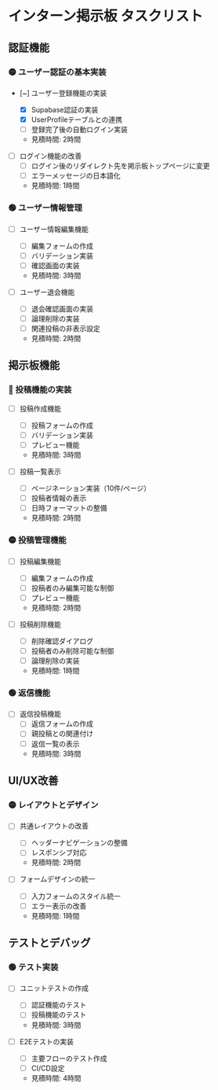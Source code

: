 # インターン掲示板 タスクリスト

## 認証機能

### 🟡 ユーザー認証の基本実装

- [~] ユーザー登録機能の実装

  - [x] Supabase認証の実装
  - [x] UserProfileテーブルとの連携
  - [ ] 登録完了後の自動ログイン実装
  - 見積時間: 2時間

- [ ] ログイン機能の改善
  - [ ] ログイン後のリダイレクト先を掲示板トップページに変更
  - [ ] エラーメッセージの日本語化
  - 見積時間: 1時間

### 🟢 ユーザー情報管理

- [ ] ユーザー情報編集機能

  - [ ] 編集フォームの作成
  - [ ] バリデーション実装
  - [ ] 確認画面の実装
  - 見積時間: 3時間

- [ ] ユーザー退会機能
  - [ ] 退会確認画面の実装
  - [ ] 論理削除の実装
  - [ ] 関連投稿の非表示設定
  - 見積時間: 2時間

## 掲示板機能

### 🔴 投稿機能の実装

- [ ] 投稿作成機能

  - [ ] 投稿フォームの作成
  - [ ] バリデーション実装
  - [ ] プレビュー機能
  - 見積時間: 3時間

- [ ] 投稿一覧表示
  - [ ] ページネーション実装（10件/ページ）
  - [ ] 投稿者情報の表示
  - [ ] 日時フォーマットの整備
  - 見積時間: 2時間

### 🟡 投稿管理機能

- [ ] 投稿編集機能

  - [ ] 編集フォームの作成
  - [ ] 投稿者のみ編集可能な制御
  - [ ] プレビュー機能
  - 見積時間: 2時間

- [ ] 投稿削除機能
  - [ ] 削除確認ダイアログ
  - [ ] 投稿者のみ削除可能な制御
  - [ ] 論理削除の実装
  - 見積時間: 1時間

### 🟢 返信機能

- [ ] 返信投稿機能
  - [ ] 返信フォームの作成
  - [ ] 親投稿との関連付け
  - [ ] 返信一覧の表示
  - 見積時間: 3時間

## UI/UX改善

### 🟡 レイアウトとデザイン

- [ ] 共通レイアウトの改善

  - [ ] ヘッダーナビゲーションの整備
  - [ ] レスポンシブ対応
  - 見積時間: 2時間

- [ ] フォームデザインの統一
  - [ ] 入力フォームのスタイル統一
  - [ ] エラー表示の改善
  - 見積時間: 1時間

## テストとデバッグ

### 🟢 テスト実装

- [ ] ユニットテストの作成

  - [ ] 認証機能のテスト
  - [ ] 投稿機能のテスト
  - 見積時間: 3時間

- [ ] E2Eテストの実装
  - [ ] 主要フローのテスト作成
  - [ ] CI/CD設定
  - 見積時間: 4時間
